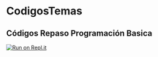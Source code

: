# CodigosTemas
Códigos Repaso Programación Basica
 ---
[![Run on Repl.it](https://repl.it/badge/github/ingcarlosmontenegro/CodigosTemas)](https://repl.it/github/ingcarlosmontenegro/CodigosTemas)
